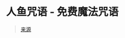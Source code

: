 <!--yml

category: 未分类

date: 2024-06-12 18:43:48

-->

# 人鱼咒语 - 免费魔法咒语

> [来源](https://www.spellsofmagic.com/spells/beauty_spells/body_spells/8438/page.html#0001-01-01)
